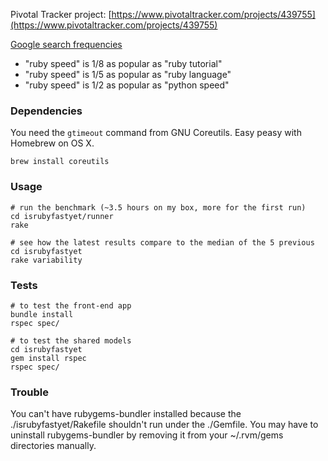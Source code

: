 Pivotal Tracker project: [https://www.pivotaltracker.com/projects/439755](https://www.pivotaltracker.com/projects/439755)

[Google search frequencies](http://www.google.com/insights/search/#q=ruby%20benchmark%2Cruby%20speed%2Cpython%20speed%2Cruby%20language%2Cruby%20tutorial&cmpt=q)

- "ruby speed" is 1/8 as popular as "ruby tutorial"
- "ruby speed" is 1/5 as popular as "ruby language"
- "ruby speed" is 1/2 as popular as "python speed"

### Dependencies

You need the `gtimeout` command from GNU Coreutils. Easy peasy with Homebrew on OS X.

```
brew install coreutils
```

### Usage

```
# run the benchmark (~3.5 hours on my box, more for the first run)
cd isrubyfastyet/runner
rake

# see how the latest results compare to the median of the 5 previous
cd isrubyfastyet
rake variability
```

### Tests

```
# to test the front-end app
bundle install
rspec spec/

# to test the shared models
cd isrubyfastyet
gem install rspec
rspec spec/
```

### Trouble

You can't have rubygems-bundler installed because the ./isrubyfastyet/Rakefile shouldn't run under the ./Gemfile. You may have to uninstall rubygems-bundler by removing it from your ~/.rvm/gems directories manually.
